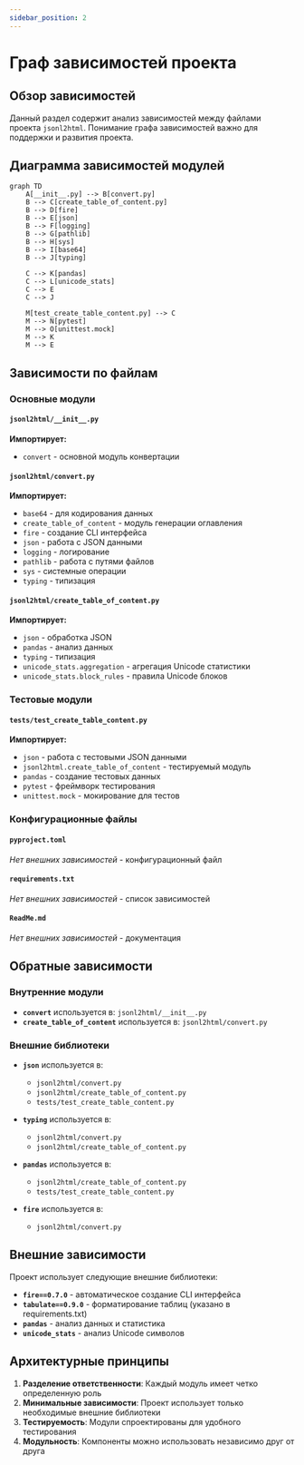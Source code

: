 ```yaml
---
sidebar_position: 2
---
```


# Граф зависимостей проекта

## Обзор зависимостей

Данный раздел содержит анализ зависимостей между файлами проекта `jsonl2html`. Понимание графа зависимостей важно для поддержки и развития проекта.

## Диаграмма зависимостей модулей

```mermaid
graph TD
    A[__init__.py] --> B[convert.py]
    B --> C[create_table_of_content.py]
    B --> D[fire]
    B --> E[json]
    B --> F[logging]
    B --> G[pathlib]
    B --> H[sys]
    B --> I[base64]
    B --> J[typing]
    
    C --> K[pandas]
    C --> L[unicode_stats]
    C --> E
    C --> J
    
    M[test_create_table_content.py] --> C
    M --> N[pytest]
    M --> O[unittest.mock]
    M --> K
    M --> E
```

## Зависимости по файлам

### Основные модули

#### `jsonl2html/__init__.py`
**Импортирует:**
- `convert` - основной модуль конвертации

#### `jsonl2html/convert.py`
**Импортирует:**
- `base64` - для кодирования данных
- `create_table_of_content` - модуль генерации оглавления
- `fire` - создание CLI интерфейса
- `json` - работа с JSON данными
- `logging` - логирование
- `pathlib` - работа с путями файлов
- `sys` - системные операции
- `typing` - типизация

#### `jsonl2html/create_table_of_content.py`
**Импортирует:**
- `json` - обработка JSON
- `pandas` - анализ данных
- `typing` - типизация
- `unicode_stats.aggregation` - агрегация Unicode статистики
- `unicode_stats.block_rules` - правила Unicode блоков

### Тестовые модули

#### `tests/test_create_table_content.py`
**Импортирует:**
- `json` - работа с тестовыми JSON данными
- `jsonl2html.create_table_of_content` - тестируемый модуль
- `pandas` - создание тестовых данных
- `pytest` - фреймворк тестирования
- `unittest.mock` - мокирование для тестов

### Конфигурационные файлы

#### `pyproject.toml`
*Нет внешних зависимостей* - конфигурационный файл

#### `requirements.txt`
*Нет внешних зависимостей* - список зависимостей

#### `ReadMe.md`
*Нет внешних зависимостей* - документация

## Обратные зависимости

### Внутренние модули

- **`convert`** используется в: `jsonl2html/__init__.py`
- **`create_table_of_content`** используется в: `jsonl2html/convert.py`

### Внешние библиотеки

- **`json`** используется в:
  - `jsonl2html/convert.py`
  - `jsonl2html/create_table_of_content.py`
  - `tests/test_create_table_content.py`

- **`typing`** используется в:
  - `jsonl2html/convert.py`
  - `jsonl2html/create_table_of_content.py`

- **`pandas`** используется в:
  - `jsonl2html/create_table_of_content.py`
  - `tests/test_create_table_content.py`

- **`fire`** используется в:
  - `jsonl2html/convert.py`

## Внешние зависимости

Проект использует следующие внешние библиотеки:

- **`fire==0.7.0`** - автоматическое создание CLI интерфейса
- **`tabulate==0.9.0`** - форматирование таблиц (указано в requirements.txt)
- **`pandas`** - анализ данных и статистика
- **`unicode_stats`** - анализ Unicode символов

## Архитектурные принципы

1. **Разделение ответственности**: Каждый модуль имеет четко определенную роль
2. **Минимальные зависимости**: Проект использует только необходимые внешние библиотеки
3. **Тестируемость**: Модули спроектированы для удобного тестирования
4. **Модульность**: Компоненты можно использовать независимо друг от друга
